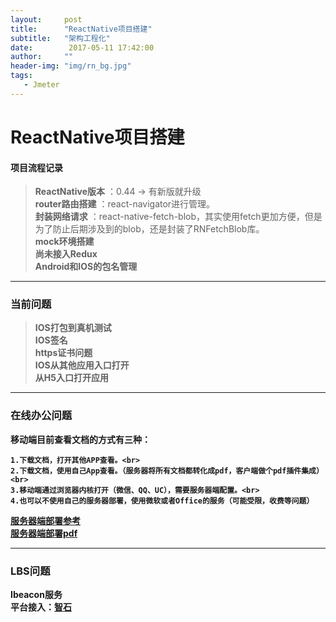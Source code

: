 ```yaml
---
layout:     post
title:      "ReactNative项目搭建"
subtitle:   "架构工程化"
date:        2017-05-11 17:42:00
author:     ""
header-img: "img/rn_bg.jpg"
tags:
   - Jmeter
---
```


# ReactNative项目搭建
#### 项目流程记录
> <strong>ReactNative版本</strong> ：0.44 -> 有新版就升级<br>
> <strong> router路由搭建</strong> ：react-navigator进行管理。<br>
> <strong> 封装网络请求</strong> ：react-native-fetch-blob，其实使用fetch更加方便，但是为了防止后期涉及到的blob，还是封装了RNFetchBlob库。<br>
><strong>mock环境搭建</strong><br>
><strong>尚未接入Redux<strong><br>
><strong>Android和IOS的包名管理<strong><br>

-------

### 当前问题
> IOS打包到真机测试<br>
> IOS签名<br>
> https证书问题<br>
> IOS从其他应用入口打开<br>
> 从H5入口打开应用<br>

-------

### 在线办公问题
移动端目前查看文档的方式有三种：<br>

    1.下载文档，打开其他APP查看。<br>
    2.下载文档，使用自己App查看。（服务器将所有文档都转化成pdf，客户端做个pdf插件集成）<br>
    3.移动端通过浏览器内核打开（微信、QQ、UC），需要服务器端配置。<br>
    4.也可以不使用自己的服务器部署，使用微软或者Office的服务（可能受限，收费等问题）
<a href="http://www.cnblogs.com/yanweidie/p/4516164.html">服务器端部署参考</a><br>
<a href="https://github.com/mozilla/pdf.js/">服务器端部署pdf</a>

-------

### LBS问题
Ibeacon服务<br>
平台接入：<a href="http://www.brtbeacon.com/main/index.shtml/">智石</a> 